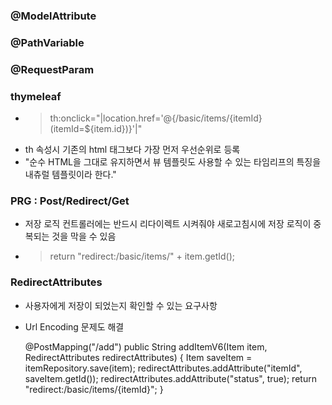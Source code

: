 

### @ModelAttribute
### @PathVariable

### @RequestParam

### thymeleaf
- > th:onclick="|location.href='@{/basic/items/{itemId}(itemId=${item.id})}'|"
- th 속성시 기존의 html 태그보다 가장 먼저 우선순위로 등록 
- "순수 HTML을 그대로 유지하면서 뷰 템플릿도 사용할 수 있는 타임리프의 특징을 내츄럴 템플릿이라 한다."


### PRG : Post/Redirect/Get
- 저장 로직 컨트롤러에는 반드시 리다이렉트 시켜줘야 새로고침시에 저장 로직이 중복되는 것을 막을 수 있음 
- > return "redirect:/basic/items/" + item.getId();

### RedirectAttributes
- 사용자에게 저장이 되었는지 확인할 수 있는 요구사항
- Url Encoding 문제도 해결 


    @PostMapping("/add")
    public String addItemV6(Item item, RedirectAttributes redirectAttributes) {
        Item saveItem = itemRepository.save(item);
        redirectAttributes.addAttribute("itemId", saveItem.getId());
        redirectAttributes.addAttribute("status", true);
        return "redirect:/basic/items/{itemId}";
    }


